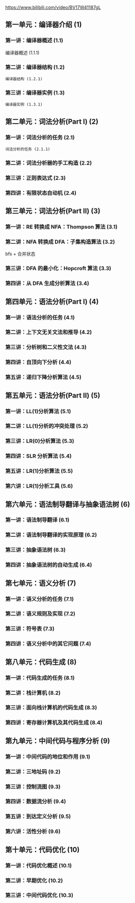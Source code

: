 https://www.bilibili.com/video/BV17W41187gL

## 第一单元：编译器介绍 (1)

### 第一讲：编译器概述 (1.1)

编译器概述 (1.1.1)

### 第二讲：编译器结构 (1.2)

    编译器结构 (1.2.1)

### 第三讲：编译器实例 (1.3)

    编译器实例 (1.3.1)

## 第二单元：词法分析(Part I) (2)

### 第一讲：词法分析的任务 (2.1)

    词法分析的任务 (2.1.1)

### 第二讲：词法分析器的手工构造 (2.2)

### 第三讲：正则表达式 (2.3)

### 第四讲：有限状态自动机 (2.4)

## 第三单元：词法分析(Part II) (3)

### 第一讲：RE 转换成 NFA：Thompson 算法 (3.1)

### 第二讲：NFA 转换成 DFA：子集构造算法 (3.2)

bfs + 合并状态

### 第三讲：DFA 的最小化：Hopcroft 算法 (3.3)

### 第四讲：从 DFA 生成分析算法 (3.4)

## 第四单元：语法分析(Part I) (4)

### 第一讲：语法分析的任务 (4.1)

### 第二讲：上下文无关文法和推导 (4.2)

### 第三讲：分析树和二义性文法 (4.3)

### 第四讲：自顶向下分析 (4.4)

### 第五讲：递归下降分析算法 (4.5)

## 第五单元：语法分析(Part II) (5)

### 第一讲：LL(1)分析算法 (5.1)

### 第二讲：LL(1)分析的冲突处理 (5.2)

### 第三讲：LR(0)分析算法 (5.3)

### 第四讲：SLR 分析算法 (5.4)

### 第五讲：LR(1)分析算法 (5.5)

### 第六讲：LR(1)分析工具 (5.6)

## 第六单元：语法制导翻译与抽象语法树 (6)

### 第一讲：语法制导翻译 (6.1)

### 第二讲：语法制导翻译的实现原理 (6.2)

### 第三讲：抽象语法树 (6.3)

### 第四讲：抽象语法树的自动生成 (6.4)

## 第七单元：语义分析 (7)

### 第一讲：语义分析的任务 (7.1)

### 第二讲：语义规则及实现 (7.2)

### 第三讲：符号表 (7.3)

### 第四讲：语义分析中的其它问题 (7.4)

## 第八单元：代码生成 (8)

### 第一讲：代码生成的任务 (8.1)

### 第二讲：栈计算机 (8.2)

### 第三讲：面向栈计算机的代码生成 (8.3)

### 第四讲：寄存器计算机及其代码生成 (8.4)

## 第九单元：中间代码与程序分析 (9)

### 第一讲：中间代码的地位和作用 (9.1)

### 第二讲：三地址码 (9.2)

### 第三讲：控制流图 (9.3)

### 第四讲：数据流分析 (9.4)

### 第五讲：到达定义分析 (9.5)

### 第六讲：活性分析 (9.6)

## 第十单元：代码优化 (10)

### 第一讲：代码优化概述 (10.1)

### 第二讲：早期优化 (10.2)

### 第三讲：中间代码优化 (10.3)
